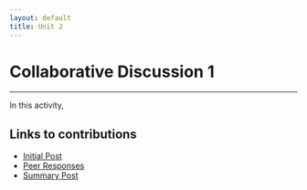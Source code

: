 ```yaml
---
layout: default
title: Unit 2
---
```


# Collaborative Discussion 1

---

In this activity, 


## Links to contributions

- <a href="Collaborative Discussion 1.1.pdf" target="_blank" rel="noopener noreferrer">Initial Post</a>
- <a href="Collaborative Discussion 1.2.pdf" target="_blank" rel="noopener noreferrer">Peer Responses</a>
- <a href="Collaborative Discussion 1.3.pdf" target="_blank" rel="noopener noreferrer">Summary Post</a>


<style>
  .back-button {
    display: inline-block;
    background-color: white;
    color: #006699;
    text-decoration: none;
    padding: 5px 10px; /* Reduced padding for a smaller button */
    font-size: 12px; /* Smaller font size */
    border: 1px solid #006699; /* Thinner border */
    border-radius: 5px;
    cursor: pointer;
    transition: background-color 0.3s, color 0.3s;
    margin: 15px 0; /* Adds space above and below the button */
  }
  .back-button:hover {
    background-color: #006699;
    color: white;
 }
</style>
